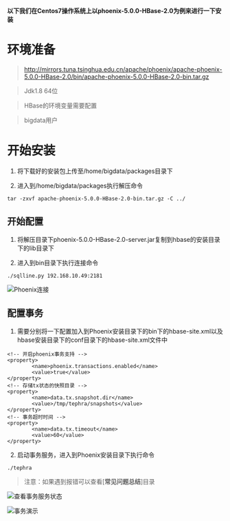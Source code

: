 **以下我们在Centos7操作系统上以phoenix-5.0.0-HBase-2.0为例来进行一下安装**

# 环境准备

> http://mirrors.tuna.tsinghua.edu.cn/apache/phoenix/apache-phoenix-5.0.0-HBase-2.0/bin/apache-phoenix-5.0.0-HBase-2.0-bin.tar.gz

> Jdk1.8 64位

> HBase的环境变量需要配置

> bigdata用户

# 开始安装

1. 将下载好的安装包上传至/home/bigdata/packages目录下

2. 进入到/home/bigdata/packages执行解压命令

  ```
  tar -zxvf apache-phoenix-5.0.0-HBase-2.0-bin.tar.gz -C ../
  ```

## 开始配置

1. 将解压目录下phoenix-5.0.0-HBase-2.0-server.jar复制到hbase的安装目录下的lib目录下

2. 进入到bin目录下执行连接命令

```
./sqlline.py 192.168.10.49:2181
```
![Phoenix连接](http://tva1.sinaimg.cn/large/007X8olVly1g8in4pzrqwj31710jh45q.jpg)

## 配置事务

1. 需要分别将一下配置加入到Phoenix安装目录下的bin下的hbase-site.xml以及hbase安装目录下的conf目录下的hbase-site.xml文件中

```
<!-- 开启phoenix事务支持 -->
<property>
        <name>phoenix.transactions.enabled</name>
        <value>true</value>
</property>
<!-- 存储tx状态的快照目录 -->
<property>
        <name>data.tx.snapshot.dir</name>
        <value>/tmp/tephra/snapshots</value>
</property>
<!-- 事务超时时间 -->
<property>
        <name>data.tx.timeout</name>
        <value>60</value>
</property>
```

2. 启动事务服务，进入到Phoenix安装目录下执行命令

```
./tephra
```
> 注意：如果遇到报错可以查看[**常见问题总结**]目录

![查看事务服务状态](http://tva1.sinaimg.cn/large/007X8olVly1g8lrxsa349j30bb02674d.jpg)

![事务演示](http://tva1.sinaimg.cn/large/007X8olVly1g8lsk3kpepj31670i6jvc.jpg)
